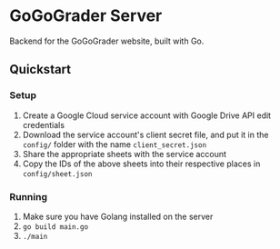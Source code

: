 # GoGoGrader Server

Backend for the GoGoGrader website, built with Go.

## Quickstart

### Setup
1. Create a Google Cloud service account with Google Drive API edit credentials
2. Download the service account's client secret file, and put it in the `config/` folder with the name `client_secret.json`
3. Share the appropriate sheets with the service account
4. Copy the IDs of the above sheets into their respective places in `config/sheet.json`

### Running
1. Make sure you have Golang installed on the server
2. `go build main.go`
3. `./main`